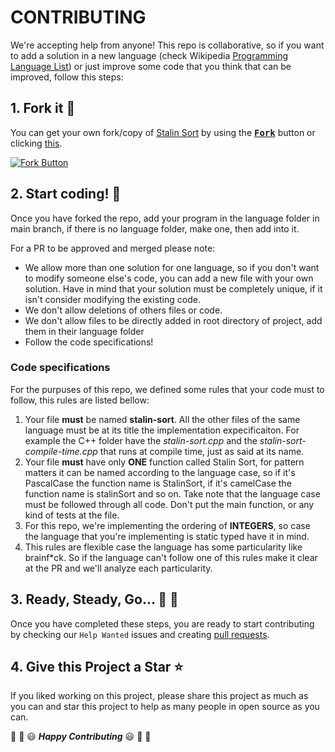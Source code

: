 # CONTRIBUTING

We're accepting help from anyone! This repo is collaborative, so if you want to add a solution in a new language (check Wikipedia [Programming Language List](https://en.wikipedia.org/wiki/List_of_programming_languages)) or just improve some code that you think that can be improved, follow this steps:


## 1. Fork it :fork_and_knife:

You can get your own fork/copy of [Stalin Sort](https://github.com/gustavo-depaula/stalin-sort) by using the <a  href="https://github.com/Hacktoberfest-2018/Hello-world/new/master?readme=1#fork-destination-box"><kbd><b>Fork</b></kbd></a> button or clicking [this](https://github.com/gustavo-depaula/stalin-sort/new/master?readme=1#fork-destination-box).

  [![Fork Button](https://help.github.com/assets/images/help/repository/fork_button.jpg)](https://github.com/gustavo-depaula/stalin-sort/new/master?readme=1#fork-destination-box)

## 2. Start coding! :rabbit2:

Once you have forked the repo, add your program in the language folder in main branch, if there is no language folder, make one, then add into it.

For a PR to be approved and merged please note:

- We allow more than one solution for one language, so if you don't want to modify someone else's code, you can add a new file with your own solution. Have in mind that your solution must be completely unique, if it isn't consider modifying the existing code.
- We don't allow deletions of others files or code.
- We don't allow files to be directly added in root directory of project, add them in their language folder
- Follow the code specifications!

### Code specifications

For the purpuses of this repo, we defined some rules that your code must to follow, this rules are listed bellow:
1. Your file **must** be named **stalin-sort**. All the other files of the same language must be at its title the implementation expecificaiton. For example the C++ folder have the *stalin-sort.cpp* and the *stalin-sort-compile-time.cpp* that runs at compile time, just as said at its name. 
2. Your file **must** have only **ONE** function called Stalin Sort, for pattern matters it can be named according to the language case, so if it's PascalCase the function name is StalinSort, if it's camelCase the function name is stalinSort and so on. Take note that the language case must be followed through all code. Don't put the main function, or any kind of tests at the file.
3. For this repo, we're implementing the ordering of **INTEGERS**, so case the language that you're implementing is static typed have it in mind.
4. This rules are flexible case the language has some particularity like brainf*ck. So if the language can't follow one of this rules make it clear at the PR and we'll analyze each particularity.

## 3. Ready, Steady, Go... :turtle: :rabbit2:

Once you have completed these steps, you are ready to start contributing by checking our `Help Wanted` issues and creating [pull requests](https://github.com/Hacktoberfest-2018/Hello-world/pulls).

## 4. Give this Project a Star :star:

If you liked working on this project, please share this project as much as you can and star this project to help as many people in open source as you can.

  
:tada: :confetti_ball: :smiley: _**Happy Contributing**_ :smiley: :confetti_ball: :tada:
